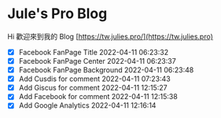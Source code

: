 # Jule's Pro Blog

Hi 歡迎來到我的 Blog
[https://tw.julies.pro/](https://tw.julies.pro)

- [x] Facebook FanPage Title 2022-04-11 06:23:32
- [x] Facebook FanPage Center 2022-04-11 06:23:37
- [x] Facebook FanPage Background 2022-04-11 06:23:48
- [x] Add Cusdis for comment 2022-04-11 07:23:43
- [x] Add Giscus for comment 2022-04-11 12:15:27
- [x] Add Facebook for comment 2022-04-11 12:15:38
- [x] Add Google Analytics 2022-04-11 12:16:14
